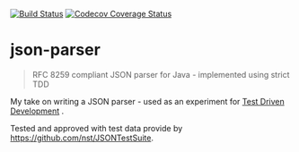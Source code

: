 [![Build Status](https://github.com/CapOfCave/json-parser/actions/workflows/maven.yml/badge.svg?branch=master)](https://github.com/CapOfCave/json-parser/actions?query=workflow%3A"Java+CI+with+maven"+branch%3Amaster)
[![Codecov Coverage Status](https://codecov.io/gh/CapOfCave/json-parser/branch/master/graph/badge.svg)](https://codecov.io/gh/CapOfCave/json-parser)

# json-parser
> RFC 8259 compliant JSON parser for Java - implemented using strict TDD 

My take on writing a JSON parser - used as an experiment for [Test Driven Development](https://en.wikipedia.org/wiki/Test-driven_development) .

Tested and approved with test data provide by https://github.com/nst/JSONTestSuite.
